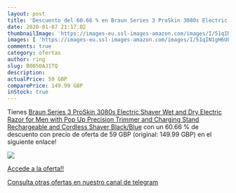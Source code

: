 ```yaml
---
layout: post
title: 'Descuento del 60.66 % en Braun Series 3 ProSkin 3080s Electric Sh'
date: 2020-01-07 21:17:02
thumbnailImage: 'https://images-eu.ssl-images-amazon.com/images/I/51qIN1gH6UL._SL200_.jpg'
images: [ 'https://images-eu.ssl-images-amazon.com/images/I/51qIN1gH6UL._SL200_.jpg' ]
comments: true
category: ofertas
author: ring
slug: B0050AJ1TQ
description:
actualPrice: 59 GBP
comparePrice: 149.99 GBP
inStock: true
---
```


Tienes [Braun Series 3 ProSkin 3080s Electric Shaver  Wet and Dry Electric Razor for Men with Pop Up Precision Trimmer and Charging Stand  Rechargeable and Cordless Shaver  Black/Blue](https://www.amazon.com/dp/B0050AJ1TQ/?tag=redken08-20) con un 60.66 % de descuento con precio de oferta de 59 GBP (original: 149.99 GBP) en el siguiente enlace!

[![](https://images-eu.ssl-images-amazon.com/images/I/51qIN1gH6UL._SL200_.jpg)](https://www.amazon.com/dp/B0050AJ1TQ/?tag=redken08-20)

[Accede a la oferta!!](https://www.amazon.com/dp/B0050AJ1TQ/?tag=redken08-20)

[Consulta otras ofertas en nuestro canal de telegram](https://t.me/s/ofertas25)
